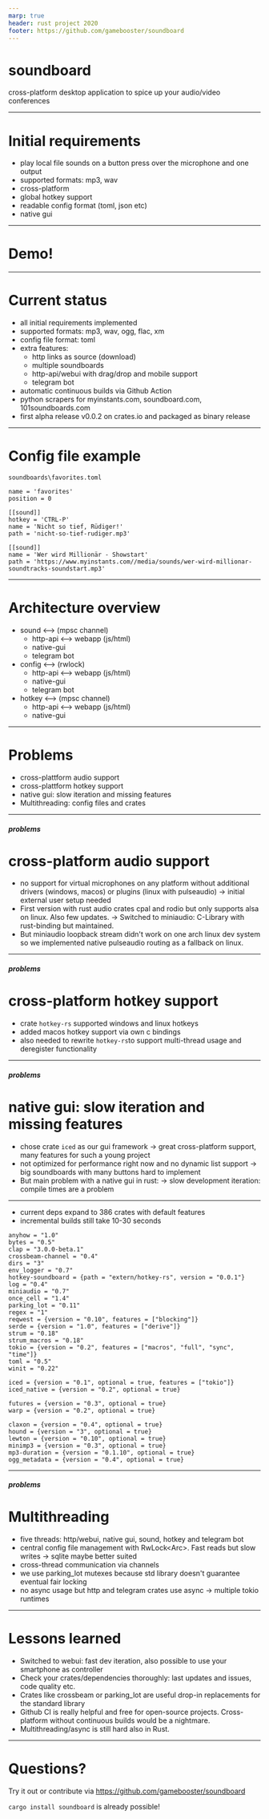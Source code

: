 ```yaml
---
marp: true
header: rust project 2020
footer: https://github.com/gamebooster/soundboard
---
```


# soundboard

cross-platform desktop application to spice up your audio/video conferences

---

# Initial requirements

- play local file sounds on a button press over the microphone and one output
- supported formats: mp3, wav
- cross-platform
- global hotkey support
- readable config format (toml, json etc)
- native gui

---

# Demo!

---

# Current status

- all initial requirements implemented
- supported formats: mp3, wav, ogg, flac, xm
- config file format: toml
- extra features:
  - http links as source (download)
  - multiple soundboards
  - http-api/webui with drag/drop and mobile support
  - telegram bot
- automatic continuous builds via Github Action
- python scrapers for myinstants.com, soundboard.com, 101soundboards.com
- first alpha release v0.0.2 on crates.io and packaged as binary release

---

# Config file example

`soundboards\favorites.toml`
````
name = 'favorites'
position = 0

[[sound]]
hotkey = 'CTRL-P'
name = 'Nicht so tief, Rüdiger!'
path = 'nicht-so-tief-rudiger.mp3'

[[sound]]
name = 'Wer wird Millionär - Showstart'
path = 'https://www.myinstants.com//media/sounds/wer-wird-millionar-soundtracks-soundstart.mp3'
````

---

# Architecture overview

- sound <--> (mpsc channel)
  - http-api <--> webapp (js/html)
  - native-gui
  - telegram bot
- config <--> (rwlock)
  - http-api <--> webapp (js/html)
  - native-gui
  - telegram bot
- hotkey <--> (mpsc channel)
  - http-api <--> webapp (js/html)
  - native-gui

---

# Problems

- cross-plattform audio support
- cross-plattform hotkey support
- native gui: slow iteration and missing features
- Multithreading: config files and crates

---

##### problems

# cross-platform audio support

- no support for virtual microphones on any platform without additional drivers (windows, macos) or plugins (linux with pulseaudio)
  -> initial external user setup needed
- First version with rust audio crates cpal and rodio but only supports alsa on linux. Also few updates.
  -> Switched to miniaudio: C-Library with rust-binding but maintained.
- But miniaudio loopback stream didn't work on one arch linux dev system so we implemented native pulseaudio routing as a fallback on linux.

---

##### problems

# cross-platform hotkey support

- crate `hotkey-rs` supported windows and linux hotkeys
- added macos hotkey support via own c bindings
- also needed to rewrite `hotkey-rs`to support multi-thread usage and deregister functionality

---

##### problems

# native gui: slow iteration and missing features

- chose crate `iced` as our gui framework
  -> great cross-platform support, many features for such a young project
- not optimized for performance right now and no dynamic list support
  -> big soundboards with many buttons hard to implement
- But main problem with a native gui in rust:
  -> slow development iteration: compile times are a problem

---
<!-- _header: "" -->
<!-- _footer: "" -->

- current deps expand to 386 crates with default features
- incremental builds still take 10-30 seconds

```
anyhow = "1.0"
bytes = "0.5"
clap = "3.0.0-beta.1"
crossbeam-channel = "0.4"
dirs = "3"
env_logger = "0.7"
hotkey-soundboard = {path = "extern/hotkey-rs", version = "0.0.1"}
log = "0.4"
miniaudio = "0.7"
once_cell = "1.4"
parking_lot = "0.11"
regex = "1"
reqwest = {version = "0.10", features = ["blocking"]}
serde = {version = "1.0", features = ["derive"]}
strum = "0.18"
strum_macros = "0.18"
tokio = {version = "0.2", features = ["macros", "full", "sync", "time"]}
toml = "0.5"
winit = "0.22"

iced = {version = "0.1", optional = true, features = ["tokio"]}
iced_native = {version = "0.2", optional = true}

futures = {version = "0.3", optional = true}
warp = {version = "0.2", optional = true}

claxon = {version = "0.4", optional = true}
hound = {version = "3", optional = true}
lewton = {version = "0.10", optional = true}
minimp3 = {version = "0.3", optional = true}
mp3-duration = {version = "0.1.10", optional = true}
ogg_metadata = {version = "0.4", optional = true}
```

---

##### problems

# Multithreading

- five threads: http/webui, native gui, sound, hotkey and telegram bot
- central config file management with RwLock<Arc<Config>>. Fast reads but slow writes
  -> sqlite maybe better suited
- cross-thread communication via channels
- we use parking_lot mutexes because std library doesn't guarantee eventual fair locking
- no async usage but http and telegram crates use async
  -> multiple tokio runtimes

---

# Lessons learned

- Switched to webui: fast dev iteration, also possible to use your smartphone as controller
- Check your crates/dependencies thoroughly: last updates and issues, code quality etc.
- Crates like crossbeam or parking_lot are useful drop-in replacements for the standard library
- Github CI is really helpful and free for open-source projects. Cross-platform without continuous builds would be a nightmare.
- Multithreading/async is still hard also in Rust.

---

# Questions?

Try it out or contribute via https://github.com/gamebooster/soundboard

`cargo install soundboard` is already possible!

